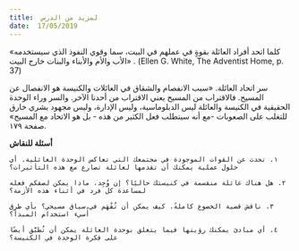 ```yaml
---
title:  لمزيد من الدرس
date:  17/05/2019
---
```


«كلما اتحد أفراد العائلة بقوةٍ في عملهم في البيت، سما وقوي النفوذ الذي سيستخدمه الأب والأم والأبناء والبنات خارج البيت»  . (Ellen G. White, The Adventist Home, p. 37)

سر اتحاد العائلة. «سبب الانفصام والشقاق في العائلات والكنيسة هو الانفصال عن المسيح. فالاقتراب من المسيح يعني الاقتراب من أحدنا الآخر. والسر وراء الوحدة الحقيقية في الكنيسة والعائلة ليس الدبلوماسية، وليس الإدارة، وليس مجهود بشري خارق للتغلب على الصعوبات -مع أنه سيتطلب فعل الكثير من هذه - بل هو الاتحاد مع المسيح» صفحة ١٧٩.

**أسئلة للنقاش**

`١. تحدث عن القوات الموجودة في مجتمعك التي تعاكس الوحدة العائلية. أي حلول عملية يمكنك أن تقدمها لعائلة تصارع مع هذه التأثيرات؟`

`٢. هل هناك عائلة منقسمة في كنيستك حاليًا؟ إن وُجِد، ماذا يمكن لصفكم فعله لمساعدة كل فرد في أثناء هذه الأزمة؟`

`٣. ناقش قضية الخضوع كاملةً. كيف يمكن أن تُفْهَم في سياق مسيحي؟ بأي طرق أُسيء استخدام المبدأ؟`

`٤. أي مبادئ يمكنك رؤيتها فيما يتعلق بوحدة العائلة يمكن أن تُطبَّق أيضًا على فكرة الوحدة في الكنيسة؟`